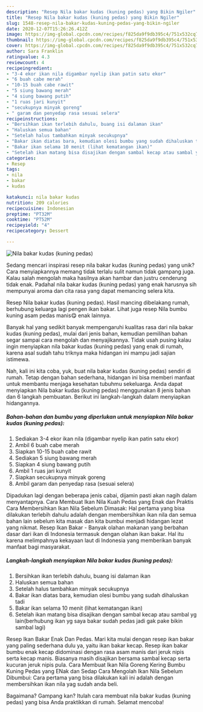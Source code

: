 ```yaml
---
description: "Resep Nila bakar kudas (kuning pedas) yang Bikin Ngiler"
title: "Resep Nila bakar kudas (kuning pedas) yang Bikin Ngiler"
slug: 1548-resep-nila-bakar-kudas-kuning-pedas-yang-bikin-ngiler
date: 2020-12-07T15:26:26.412Z
image: https://img-global.cpcdn.com/recipes/f825da9f9db395c4/751x532cq70/nila-bakar-kudas-kuning-pedas-foto-resep-utama.jpg
thumbnail: https://img-global.cpcdn.com/recipes/f825da9f9db395c4/751x532cq70/nila-bakar-kudas-kuning-pedas-foto-resep-utama.jpg
cover: https://img-global.cpcdn.com/recipes/f825da9f9db395c4/751x532cq70/nila-bakar-kudas-kuning-pedas-foto-resep-utama.jpg
author: Sara Franklin
ratingvalue: 4.3
reviewcount: 4
recipeingredient:
- "3-4 ekor ikan nila digambar nyelip ikan patin satu ekor"
- "6 buah cabe merah"
- "10-15 buah cabe rawit"
- "5 siung bawang merah"
- "4 siung bawang putih"
- "1 ruas jari kunyit"
- "secukupnya minyak goreng"
- " garam dan penyedap rasa sesuai selera"
recipeinstructions:
- "Bersihkan ikan terlebih dahulu, buang isi dalaman ikan"
- "Haluskan semua bahan"
- "Setelah halus tambahkan minyak secukupnya"
- "Bakar ikan diatas bara, kemudian olesi bumbu yang sudah dihaluskan tadi"
- "Bakar ikan selama 10 menit (lihat kematangan ikan)"
- "Setelah ikan matang bisa disajikan dengan sambal kecap atau sambal yg lain(berhubung ikan yg saya bakar sudah pedas jadi gak pake bikin sambal lagi)"
categories:
- Resep
tags:
- nila
- bakar
- kudas

katakunci: nila bakar kudas 
nutrition: 209 calories
recipecuisine: Indonesian
preptime: "PT32M"
cooktime: "PT52M"
recipeyield: "4"
recipecategory: Dessert

---
```



![Nila bakar kudas (kuning pedas)](https://img-global.cpcdn.com/recipes/f825da9f9db395c4/751x532cq70/nila-bakar-kudas-kuning-pedas-foto-resep-utama.jpg)

Sedang mencari inspirasi resep nila bakar kudas (kuning pedas) yang unik? Cara menyiapkannya memang tidak terlalu sulit namun tidak gampang juga. Kalau salah mengolah maka hasilnya akan hambar dan justru cenderung tidak enak. Padahal nila bakar kudas (kuning pedas) yang enak harusnya sih mempunyai aroma dan cita rasa yang dapat memancing selera kita.

Resep Nila bakar kudas (kuning pedas). Hasil mancing dibelakang rumah, berhubung keluarga lagi pengen ikan bakar. Lihat juga resep Nila bumbu kuning asam pedas manis😋 enak lainnya.

Banyak hal yang sedikit banyak mempengaruhi kualitas rasa dari nila bakar kudas (kuning pedas), mulai dari jenis bahan, kemudian pemilihan bahan segar sampai cara mengolah dan menyajikannya. Tidak usah pusing kalau ingin menyiapkan nila bakar kudas (kuning pedas) yang enak di rumah, karena asal sudah tahu triknya maka hidangan ini mampu jadi sajian istimewa.


Nah, kali ini kita coba, yuk, buat nila bakar kudas (kuning pedas) sendiri di rumah. Tetap dengan bahan sederhana, hidangan ini bisa memberi manfaat untuk membantu menjaga kesehatan tubuhmu sekeluarga. Anda dapat menyiapkan Nila bakar kudas (kuning pedas) menggunakan 8 jenis bahan dan 6 langkah pembuatan. Berikut ini langkah-langkah dalam menyiapkan hidangannya.

<!--inarticleads1-->

##### Bahan-bahan dan bumbu yang diperlukan untuk menyiapkan Nila bakar kudas (kuning pedas):

1. Sediakan 3-4 ekor ikan nila (digambar nyelip ikan patin satu ekor)
1. Ambil 6 buah cabe merah
1. Siapkan 10-15 buah cabe rawit
1. Sediakan 5 siung bawang merah
1. Siapkan 4 siung bawang putih
1. Ambil 1 ruas jari kunyit
1. Siapkan secukupnya minyak goreng
1. Ambil  garam dan penyedap rasa (sesuai selera)


Dipadukan lagi dengan beberapa jenis cabai, dijamin pasti akan nagih dalam menyantapnya. Cara Membuat Ikan Nila Kuah Pedas yang Enak dan Praktis Cara Membersihkan Ikan Nila Sebelum Dimasak: Hal pertama yang bisa dilakukan terlebih dahulu adalah dengan membersihkan ikan nila dan semua bahan lain sebelum kita masak dan kita bumbui menjadi hidangan lezat yang nikmat. Resep Ikan Bakar - Banyak olahan makanan yang berbahan dasar dari ikan di Indonesia termasuk dengan olahan ikan bakar. Hal itu karena melimpahnya kekayaan laut di Indonesia yang memberikan banyak manfaat bagi masyarakat. 

<!--inarticleads2-->

##### Langkah-langkah menyiapkan Nila bakar kudas (kuning pedas):

1. Bersihkan ikan terlebih dahulu, buang isi dalaman ikan
1. Haluskan semua bahan
1. Setelah halus tambahkan minyak secukupnya
1. Bakar ikan diatas bara, kemudian olesi bumbu yang sudah dihaluskan tadi
1. Bakar ikan selama 10 menit (lihat kematangan ikan)
1. Setelah ikan matang bisa disajikan dengan sambal kecap atau sambal yg lain(berhubung ikan yg saya bakar sudah pedas jadi gak pake bikin sambal lagi)


Resep Ikan Bakar Enak Dan Pedas. Mari kita mulai dengan resep ikan bakar yang paling sederhana dulu ya, yaitu ikan bakar kecap. Resep ikan bakar bumbu enak kecap didominasi dengan rasa asam manis dari jeruk nipis serta kecap manis. Biasanya masih disajikan bersama sambal kecap serta kucuran jeruk nipis pula. Cara Membuat Ikan Nila Goreng Kering Bumbu Kuning Pedas yang ENak dan Sedap Cara Mengolah Ikan Nila Sebelum Dibumbui: Cara pertama yang bisa dilakukan kali ini adalah dengan membersihkan ikan nila yag sudah anda beli. 

Bagaimana? Gampang kan? Itulah cara membuat nila bakar kudas (kuning pedas) yang bisa Anda praktikkan di rumah. Selamat mencoba!
